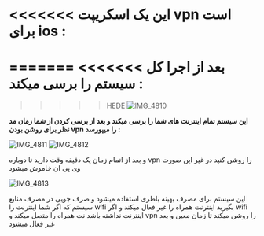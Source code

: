
<<<<<<<
این یک اسکریپت vpn است برای ios :
=======
=======
<<<<<<<
بعد از اجرا کل سیستم را برسی میکند :
=======
>>>>>HEDE
![IMG_4810](https://github.com/user-attachments/assets/d3b63514-67a8-4f77-8cc4-31d7f3d04143)

**این سیستم تمام اینترنت های شما را برسی میکند و بعد از برسی کردن
از شما زمان مد نظر برای روشن بودن vpn را میپورسد :**
>>>>
![IMG_4811](https://github.com/user-attachments/assets/d9a3a02d-62b1-4f31-ab85-c0ffafd40a16)
![IMG_4812](https://github.com/user-attachments/assets/97e617ff-79b7-4838-b273-4d1e6b9cd90c)

و بعد از اتمام زمان یک دقیقه وقت دارید تا دوباره vpn را روشن کنید در غیر این صورت وی پی ان خاموش میشود

>>>>> 
![IMG_4813](https://github.com/user-attachments/assets/29088c06-cca7-4eff-aefa-47d38ea739eb)



این سیستم برای مصرف بهینه باطری استفاده میشود و صرف جویی در مصرف منابع سیستم 
که اگر شما اینترنت را wifi بگیرید اینترنت همراه را غیر فعال میکند و اگر wifi اینترنت نداشته باشد نت همراه را متصل میکند 
و vpn را روشن میکند تا زمان معین و بعد غیر فعال میشود

>>>>>>> 


